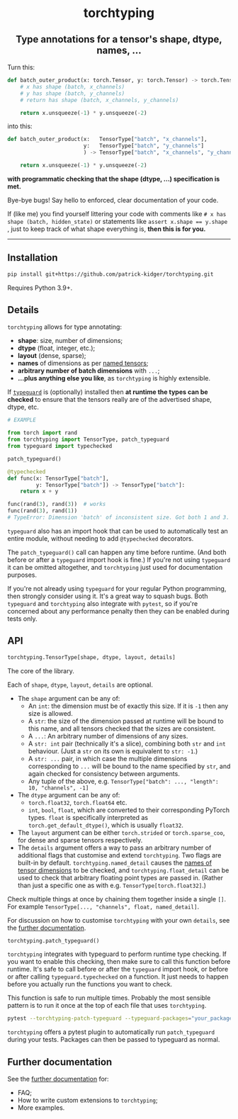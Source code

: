 <h1 align='center'>torchtyping</h1>
<h2 align='center'>Type annotations for a tensor's shape, dtype, names, ...</h2>

Turn this:
```python
def batch_outer_product(x: torch.Tensor, y: torch.Tensor) -> torch.Tensor:
    # x has shape (batch, x_channels)
    # y has shape (batch, y_channels)
    # return has shape (batch, x_channels, y_channels)

    return x.unsqueeze(-1) * y.unsqueeze(-2)
```
into this:
```python
def batch_outer_product(x:   TensorType["batch", "x_channels"],
                        y:   TensorType["batch", "y_channels"]
                        ) -> TensorType["batch", "x_channels", "y_channels"]:

    return x.unsqueeze(-1) * y.unsqueeze(-2)
```
**with programmatic checking that the shape (dtype, ...) specification is met.**

Bye-bye bugs! Say hello to enforced, clear documentation of your code.

If (like me) you find yourself littering your code with comments like `# x has shape (batch, hidden_state)` or statements like `assert x.shape == y.shape` , just to keep track of what shape everything is, **then this is for you.**

---

## Installation

```bash
pip install git+https://github.com/patrick-kidger/torchtyping.git
```

Requires Python 3.9+.

## Details

`torchtyping` allows for type annotating:

- **shape**: size, number of dimensions;
- **dtype** (float, integer, etc.);
- **layout** (dense, sparse);
- **names** of dimensions as per [named tensors](https://pytorch.org/docs/stable/named_tensor.html);
- **arbitrary number of batch dimensions** with `...`;
- **...plus anything else you like**, as `torchtyping` is highly extensible.

If [`typeguard`](https://github.com/agronholm/typeguard) is (optionally) installed then **at runtime the types can be checked** to ensure that the tensors really are of the advertised shape, dtype, etc. 

```python
# EXAMPLE

from torch import rand
from torchtyping import TensorType, patch_typeguard
from typeguard import typechecked

patch_typeguard()

@typechecked
def func(x: TensorType["batch"],
         y: TensorType["batch"]) -> TensorType["batch"]:
    return x + y

func(rand(3), rand(3))  # works
func(rand(3), rand(1))
# TypeError: Dimension 'batch' of inconsistent size. Got both 1 and 3.
```

`typeguard` also has an import hook that can be used to automatically test an entire module, without needing to add `@typechecked` decorators.

The `patch_typeguard()` call can happen any time before runtime. (And both before or after a `typeguard` import hook is fine.) If you're not using `typeguard` it can be omitted altogether, and `torchtyping` just used for documentation purposes.

If you're not already using `typeguard` for your regular Python programming, then strongly consider using it. It's a great way to squash bugs. Both `typeguard` and `torchtyping` also integrate with `pytest`, so if you're concerned about any performance penalty then they can be enabled during tests only.

## API

```python
torchtyping.TensorType[shape, dtype, layout, details]
```

The core of the library.

Each of `shape`, `dtype`, `layout`, `details` are optional.

- The `shape` argument can be any of:
  - An `int`: the dimension must be of exactly this size. If it is `-1` then any size is allowed.
  - A `str`: the size of the dimension passed at runtime will be bound to this name, and all tensors checked that the sizes are consistent.
  - A `...`: An arbitrary number of dimensions of any sizes.
  - A `str: int` pair (technically it's a slice), combining both `str` and `int` behaviour. (Just a `str` on its own is equivalent to `str: -1`.)
  - A `str: ...` pair, in which case the multiple dimensions corresponding to `...` will be bound to the name specified by `str`, and again checked for consistency between arguments.
  - Any tuple of the above, e.g. `TensorType["batch": ..., "length": 10, "channels", -1]`
- The `dtype` argument can be any of:
  - `torch.float32`, `torch.float64` etc.
  - `int`, `bool`, `float`, which are converted to their corresponding PyTorch types. `float` is specifically interpreted as `torch.get_default_dtype()`, which is usually `float32`.
- The `layout` argument can be either `torch.strided` or `torch.sparse_coo`, for dense and sparse tensors respectively.
- The `details` argument offers a way to pass an arbitrary number of additional flags that customise and extend `torchtyping`. Two flags are built-in by default. `torchtyping.named_detail` causes the [names of tensor dimensions](https://pytorch.org/docs/stable/named_tensor.html) to be checked, and `torchtyping.float_detail` can be used to check that arbitrary floating point types are passed in. (Rather than just a specific one as with e.g. `TensorType[torch.float32]`.)

Check multiple things at once by chaining them together inside a single `[]`. For example `TensorType[..., "channels", float, named_detail]`.

For discussion on how to customise `torchtyping` with your own `details`, see the [further documentation](./FURTHER-DOCUMENTATION.md).

```python
torchtyping.patch_typeguard()
```

`torchtyping` integrates with typeguard to perform runtime type checking. If you want to enable this checking, then make sure to call this function before runtime. It's safe to call before or after the `typeguard` import hook, or before or after calling `typeguard.typechecked` on a function. It just needs to happen before you actually run the functions you want to check.

This function is safe to run multiple times. Probably the most sensible pattern is to run it once at the top of each file that uses `torchtyping`.

```bash
pytest --torchtyping-patch-typeguard --typeguard-packages="your_package_here"
```

`torchtyping` offers a pytest plugin to automatically run `patch_typeguard` during your tests. Packages can then be passed to typeguard as normal.

## Further documentation

See the [further documentation](./FURTHER-DOCUMENTATION.md) for:

- FAQ;
- How to write custom extensions to `torchtyping`;
- More examples.